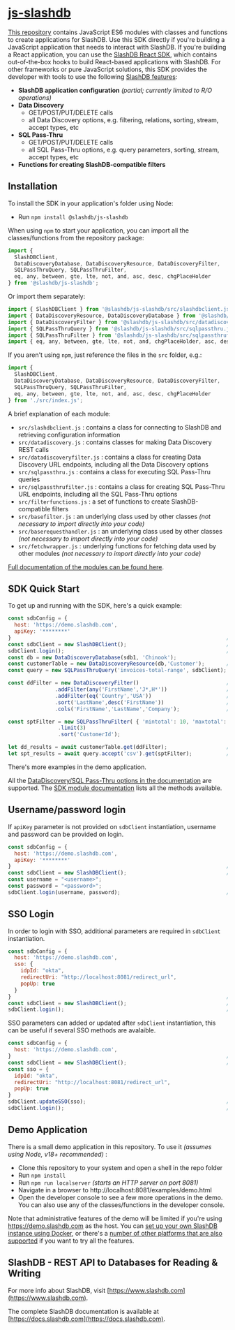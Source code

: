 # [js-slashdb](https://github.com/SlashDB/js-slashdb)
[This repository](https://github.com/SlashDB/js-slashdb) contains JavaScript ES6 modules with classes and functions to create applications for SlashDB.  Use this SDK directly if you're building a JavaScript application that needs to interact with SlashDB.  If you're building a React application, you can use the [SlashDB React SDK](https://github.com/SlashDB/react-slashdb), which contains out-of-the-box hooks to build React-based applications with SlashDB.  For other frameworks or pure JavaScript solutions, this SDK provides the developer with tools to use the following [SlashDB features](https://www.slashdb.com/how-it-works/):

* **SlashDB application configuration** _(partial; currently limited to R/O operations)_
* **Data Discovery**
     * GET/POST/PUT/DELETE calls
     * all Data Discovery options, e.g. filtering, relations, sorting, stream, accept types, etc
* **SQL Pass-Thru**
     * GET/POST/PUT/DELETE calls
     * all SQL Pass-Thru options, e.g. query parameters, sorting, stream, accept types, etc
 * **Functions for creating SlashDB-compatible filters**


## Installation
To install the SDK in your application's folder using Node:
* Run `npm install @slashdb/js-slashdb`

When using `npm` to start your application, you can import all the classes/functions from the repository package:  

```js
import { 
  SlashDBClient, 
  DataDiscoveryDatabase, DataDiscoveryResource, DataDiscoveryFilter, 
  SQLPassThruQuery, SQLPassThruFilter, 
  eq, any, between, gte, lte, not, and, asc, desc, chgPlaceHolder
} from '@slashdb/js-slashdb';
```

Or import them separately:
```js
import { SlashDBClient } from '@slashdb/js-slashdb/src/slashdbclient.js';
import { DataDiscoveryResource, DataDiscoveryDatabase } from '@slashdb/js-slashdb/src/datadiscovery.js';
import { DataDiscoveryFilter } from '@slashdb/js-slashdb/src/datadiscoveryfilter.js';
import { SQLPassThruQuery } from '@slashdb/js-slashdb/src/sqlpassthru.js';
import { SQLPassThruFilter } from '@slashdb/js-slashdb/src/sqlpassthrufilter.js';
import { eq, any, between, gte, lte, not, and, chgPlaceHolder, asc, desc } from '@slashdb/js-slashdb/src/filterfunctions.js';
```

If you aren't using `npm`, just reference the files in the `src` folder, e.g.:  

```js
import { 
  SlashDBClient, 
  DataDiscoveryDatabase, DataDiscoveryResource, DataDiscoveryFilter, 
  SQLPassThruQuery, SQLPassThruFilter, 
  eq, any, between, gte, lte, not, and, asc, desc, chgPlaceHolder 
} from './src/index.js';
```

A brief explanation of each module:

* `src/slashdbclient.js` : contains a class for connecting to SlashDB and retrieving configuration information
* `src/datadiscovery.js` : contains classes for making Data Discovery REST calls
* `src/datadiscoveryfilter.js` : contains a class for creating Data Discovery URL endpoints, including all the Data Discovery options
* `src/sqlpassthru.js` : contains a class for executing SQL Pass-Thru queries
* `src/sqlpassthrufilter.js` : contains a class for creating SQL Pass-Thru URL endpoints, including all the SQL Pass-Thru options
* `src/filterfunctions.js` : a set of functions to create SlashDB-compatible filters
* `src/basefilter.js` : an underlying class used by other classes _(not necessary to import directly into your code)_
* `src/baserequesthandler.js` : an underlying class used by other classes _(not necessary to import directly into your code)_
* `src/fetchwrapper.js` : underlying functions for fetching data used by other modules _(not necessary to import directly into your code)_

[Full documentation of the modules can be found here](https://slashdb.github.io/js-slashdb/docs).


## SDK Quick Start
To get up and running with the SDK, here's a quick example:

```js
const sdbConfig = {
  host: 'https://demo.slashdb.com',
  apiKey: '********'
}                                                                     // configuration object to initialize the SlashDB client
const sdbClient = new SlashDBClient();                                // create a SlashDB client to connect to a SlashDB instance
sdbClient.login();                                                    // login to host SlashDB server
const db = new DataDiscoveryDatabase(sdb1, 'Chinook');                 // access the Chinook Database that is on the SlashDB instance
const customerTable = new DataDiscoveryResource(db,'Customer');       // access the Customer table in the Chinook database
const query = new SQLPassThruQuery('invoices-total-range', sdbClient); // access the invoices-total-range query that is on the SlashDB instance

const ddFilter = new DataDiscoveryFilter()                            // create a filter for Data Discovery operations
               .addFilter(any('FirstName','J*,H*'))                   // filter by column FirstName, starting with 'J' or 'H'
               .addFilter(eq('Country','USA'))                        // filter by column Country, matches 'USA'
               .sort('LastName',desc('FirstName'))                    // sort results by columns LastName, descending FirstName
               .cols('FirstName','LastName','Company');               // only return columns FirstName, LastName, Company

const sptFilter = new SQLPassThruFilter( { 'mintotal': 10, 'maxtotal': 20 } )   // create a filter for SQL Pass-Thru with these query parameters set
                .limit(3)                                                       // return only the first 3 results
                .sort('CustomerId');                                            // sort results by column CustomerId

let dd_results = await customerTable.get(ddFilter);                   // get the data from Customer table with the Data Discovery filter options applied (returns JSON)
let spt_results = await query.accept('csv').get(sptFilter);           // execute the invoices-total-range query with the SQL Pass-Thru filter options applied (returns CSV)
```

There's more examples in the demo application.

All the [DataDiscovery/SQL Pass-Thru options in the documentation](https://docs.slashdb.com/user-guide/using-slashdb/) are supported.  The [SDK module documentation](https://slashdb.github.io/js-slashdb/docs) lists all the methods available.

## Username/password login

If `apiKey` parameter is not provided on `sdbClient` instantiation, username and password can be provided on login.

```js
const sdbConfig = {
  host: 'https://demo.slashdb.com',
  apiKey: '********'
}                                                                     // configuration object to initialize the SlashDB client
const sdbClient = new SlashDBClient();                                // create a SlashDB client to connect to a SlashDB instance
const username = "<username>";
const password = "<password>";
sdbClient.login(username, password);                                  // login to host SlashDB server
```

## SSO Login

In order to login with SSO, additional parameters are required in  `sdbClient` instantiation.

```js
const sdbConfig = {
  host: 'https://demo.slashdb.com',
  sso: {
    idpId: "okta",
    redirectUri: "http://localhost:8081/redirect_url",
    popUp: true
  }
}                                                                     // configuration object to initialize the SlashDB client
const sdbClient = new SlashDBClient();                                // create a SlashDB client to connect to a SlashDB instance
sdbClient.login();                                                    // login to host SlashDB server
```

SSO parameters can added or updated after `sdbClient` instantiation, this can be useful if several SSO methods are avalaible.

```js
const sdbConfig = {
  host: 'https://demo.slashdb.com',
}                                                                     // configuration object to initialize the SlashDB client
const sdbClient = new SlashDBClient();                                // create a SlashDB client to connect to a SlashDB instance
const sso = {
  idpId: "okta",
  redirectUri: "http://localhost:8081/redirect_url",
  popUp: true
}
sdbClient.updateSSO(sso);                                             // Updates SSO settings.
sdbClient.login();                                                    // login to host SlashDB server
```

## Demo Application

There is a small demo application in this repository.  To use it _(assumes using Node, v18+ recommended)_ :
* Clone this repository to your system and open a shell in the repo folder 
* Run `npm install`
* Run `npm run localserver` _(starts an HTTP server on port 8081)_
* Navigate in a browser to http://localhost:8081/examples/demo.html
* Open the developer console to see a few more operations in the demo.  You can also use any of the classes/functions in the developer console.

Note that administrative features of the demo will be limited if you're using https://demo.slashdb.com as the host.  You can [set up your own SlashDB instance using Docker](https://docs.slashdb.com/user-guide/getting-slashdb/docker/), or there's a [number of other platforms that are also supported](https://docs.slashdb.com/user-guide/getting-slashdb/) if you want to try all the features.

## SlashDB - REST API to Databases for Reading & Writing

For more info about SlashDB, visit [https://www.slashdb.com](https://www.slashdb.com). 

The complete SlashDB documentation is available at [https://docs.slashdb.com](https://docs.slashdb.com).


